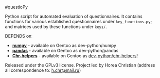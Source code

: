 #questioPy

Python script for automated evaluation of questionnaires.
It contains functions for various established questionnaires under ```key_functions.py```;
and matrices used by these functions under ```keys/```. 

DEPENDS on:

* [**numpy**](https://github.com/numpy/numpy) - available on Gentoo as dev-python/numpy
* [**pandas**](https://github.com/pydata/pandas) - available on Gentoo as dev-python/pandas
* [**Chr-helpers**](https://github.com/TheChymera/chr-helpers) - available on Gentoo as [dev-python/chr-helpers](https://github.com/TheChymera/chymeric/tree/master/dev-python/chr-helpers)!

Released under the GPLv3 license.
Project led by Horea Christian (address all correspondence to: h.chr@mail.ru)
